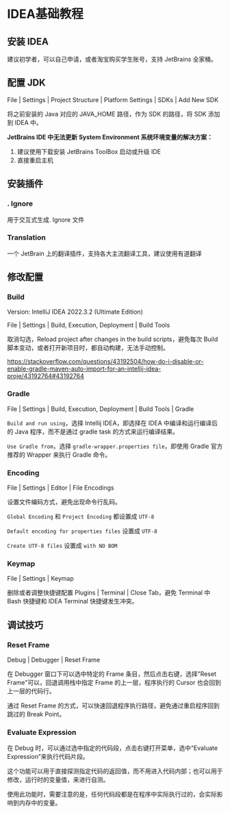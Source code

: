 # IDEA基础教程


## 安装 IDEA

建议初学者，可以自己申请，或者淘宝购买学生账号，支持 JetBrains 全家桶。


## 配置 JDK

File | Settings | Project Structure | Platform Settings | SDKs | Add New SDK

将之前安装的 Java 对应的 JAVA_HOME 路径，作为 SDK 的路径，将 SDK 添加到 IDEA 中。


**JetBrains IDE 中无法更新 System Environment 系统环境变量的解决方案：**
1. 建议使用下载安装 JetBrains ToolBox 启动或升级 IDE
2. 直接重启主机


## 安装插件

### . Ignore

用于交互式生成. Ignore 文件

### Translation

一个 JetBrain 上的翻译插件，支持各大主流翻译工具，建议使用有道翻译


## 修改配置

### Build

Version: IntelliJ IDEA 2022.3.2 (Ultimate Edition)

File | Settings | Build, Execution, Deployment | Build Tools

取消勾选，Reload project after changes in the build scripts，避免每次 Build 脚本变动，或者打开新项目时，都自动构建，无法手动控制。

https://stackoverflow.com/questions/43192504/how-do-i-disable-or-enable-gradle-maven-auto-import-for-an-intellij-idea-proje/43192764#43192764

### Gradle

File | Settings | Build, Execution, Deployment | Build Tools | Gradle

`Build and run using`，选择 Intellij IDEA，即选择在 IDEA 中编译和运行编译后的 Java 程序，而不是通过 gradle task 的方式来运行编译结果。

`Use Gradle from`，选择 `gradle-wrapper.properties file`，即使用 Gradle 官方推荐的 Wrapper 来执行 Gradle 命令。


### Encoding

File | Settings | Editor | File Encodings

设置文件编码方式，避免出现命令行乱码。

`Global Encoding` 和 `Project Encoding` 都设置成 `UTF-8`

`Default encoding for properties files` 设置成 `UTF-8`

`Create UTF-8 files` 设置成 `with NO BOM`


### Keymap

File | Settings | Keymap

删除或者调整快捷键配置 Plugins | Terminal | Close Tab，避免 Terminal 中 Bash 快捷键和 IDEA Terminal 快捷键发生冲突。



## 调试技巧

### Reset Frame

Debug | Debugger | Reset Frame

在 Debugger 窗口下可以选中特定的 Frame 条目，然后点击右键，选择"Reset Frame"可以，回退调用栈中指定 Frame 的上一层，程序执行的 Cursor 也会回到上一层的代码行。

通过 Reset Frame 的方式，可以快速回退程序执行路径，避免通过重启程序回到跳过的 Break Point。


### Evaluate Expression

在 Debug 时，可以通过选中指定的代码段，点击右键打开菜单，选中“Evaluate Expression”来执行代码片段。

这个功能可以用于直接探测指定代码的返回值，而不用进入代码内部；也可以用于修改，运行时的变量值，来进行自测。

使用此功能时，需要注意的是，任何代码段都是在程序中实际执行过的，会实际影响到内存中的变量。